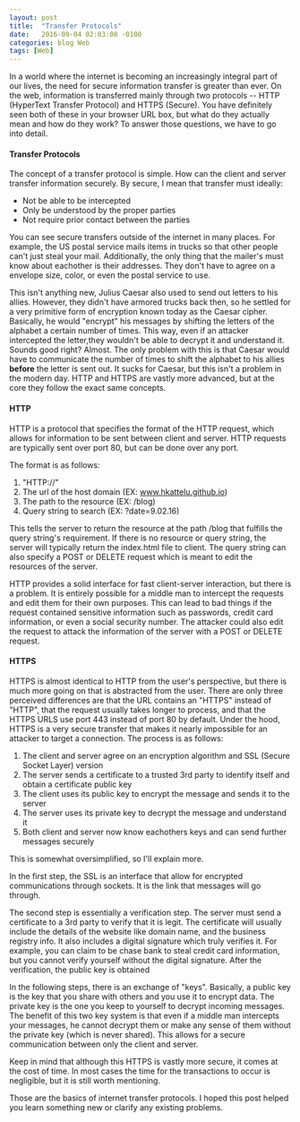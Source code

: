 ```yaml
---
layout: post
title:  "Transfer Protocols"
date:   2016-09-04 02:03:00 -0100
categories: blog Web
tags: [Web]
---
```


In a world where the internet is becoming an increasingly 
integral part of our lives, the need for secure information 
transfer is greater than ever. On the web, information is 
transferred mainly through two protocols -- HTTP (HyperText 
Transfer Protocol) and HTTPS (Secure). You have 
definitely seen both of these in your browser URL box, but 
what do they actually mean and how do they work? To answer 
those questions, we have to go into detail.

<h4>Transfer Protocols</h4>

The concept of a transfer protocol is simple. How can the 
client and server transfer information securely. By secure,
I mean that transfer must ideally:

* Not be able to be intercepted
* Only be understood by the proper parties
* Not require prior contact between the parties

You can see secure transfers outside of the internet in 
many places. For example, the US postal service mails items
in trucks so that other people can't just steal your mail. 
Additionally, the only thing that the mailer's must know 
about eachother is their addresses. They don't have to 
agree on a envelope size, color, or even the postal service 
to use.

This isn't anything new, Julius Caesar also used to send out 
letters to his allies. However, they didn't have armored 
trucks back then, so he settled for a very primitive form of 
encryption known today as the Caesar cipher. Basically, he 
would "encrypt" his messages by shifting the letters of the 
alphabet a certain number of times. This way, even if an 
attacker intercepted the letter,they wouldn't be able to 
decrypt it and understand it. Sounds good right? Almost. The 
only problem with this is that Caesar would have to 
communicate the number of times to shift the alphabet to his 
allies **before** the letter is sent out. It sucks for 
Caesar, but this isn't a problem in the modern day. HTTP and 
HTTPS are vastly more advanced, but at the core they follow 
the exact same concepts.

<h4>HTTP</h4>

HTTP is a protocol that specifies the format of the HTTP
request, which allows for information to be sent between client
and server. HTTP requests are typically sent over port 80, but
can be done over any port. 

The format is as follows:

1. "HTTP://"
2. The url of the host domain (EX: www.hkattelu.github.io)
3. The path to the resource (EX: /blog)
4. Query string to search (EX: ?date=9.02.16)

This tells the server to return the resource at the path /blog
that fulfills the query string's requirement. If there is no
resource or query string, the server will typically return
the index.html file to client. The query string can also specify
a POST or DELETE request which is meant to edit the resources of
the server.

HTTP provides a solid interface for fast client-server interaction, but
there is a problem. It is entirely possible for a middle man to
intercept the requests and edit them for their own purposes. This can
lead to bad things if the request contained sensitive information
such as passwords, credit card information, or even a social security
number. The attacker could also edit the request to attack the information
of the server with a POST or DELETE request.

<h4>HTTPS</h4>

HTTPS is almost identical to HTTP from the user's perspective, but
there is much more going on that is abstracted from the user. There
are only three perceived differences are that the URL contains an "HTTPS"
instead of "HTTP", that the request usually takes longer to process, and
that the HTTPS URLS use port 443 instead of port 80 by default.
Under the hood, HTTPS is a very secure transfer that makes it nearly
impossible for an attacker to target a connection. The process is as 
follows:

1. The client and server agree on an encryption algorithm and SSL (Secure Socket Layer) version
2. The server sends a certificate to a trusted 3rd party to identify itself and obtain a certificate public key
3. The client uses its public key to encrypt the message and sends it to the server
4. The server uses its private key to decrypt the message and understand it
5. Both client and server now know eachothers keys and can send further messages securely

This is somewhat oversimplified, so I'll explain more. 

In the first step, the SSL is an interface that allow for encrypted communications through sockets. It is
the link that messages will go through.

The second step is essentially a verification step. The server must send a certificate to a 3rd party
to verify that it is legit. The certificate will usually include the details of the website like domain name,
and the business registry info. It also includes a digital signature which truly verifies it. For example,
you can claim to be chase bank to steal credit card information, but you cannot verify yourself without the
digital signature. After the verification, the public key is obtained

In the following steps, there is an exchange of "keys". Basically, a public key is the key that you share with others
and you use it to encrypt data. The private key is the one you keep to yourself to decrypt incoming messages.
The benefit of this two key system is that even if a middle man intercepts your messages, he
cannot decrypt them or make any sense of them without the private key (which is never shared). This 
allows for a secure communication between only the client and server.

Keep in mind that although this HTTPS is vastly more secure, it comes at the cost of time. In most
cases the time for the transactions to occur is negligible, but it is still worth mentioning.

Those are the basics of internet transfer protocols. I hoped this post helped you learn something new
or clarify any existing problems.